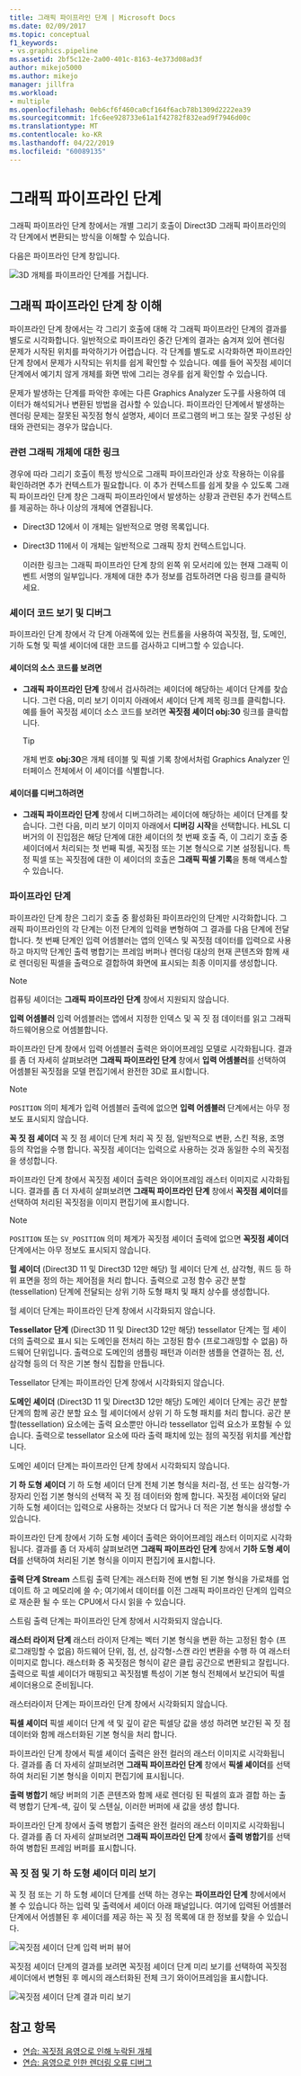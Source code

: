 ```yaml
---
title: 그래픽 파이프라인 단계 | Microsoft Docs
ms.date: 02/09/2017
ms.topic: conceptual
f1_keywords:
- vs.graphics.pipeline
ms.assetid: 2bf5c12e-2a00-401c-8163-4e373d08ad3f
author: mikejo5000
ms.author: mikejo
manager: jillfra
ms.workload:
- multiple
ms.openlocfilehash: 0eb6cf6f460ca0cf164f6acb78b1309d2222ea39
ms.sourcegitcommit: 1fc6ee928733e61a1f42782f832ead9f7946d00c
ms.translationtype: MT
ms.contentlocale: ko-KR
ms.lasthandoff: 04/22/2019
ms.locfileid: "60089135"
---
```

# <a name="graphics-pipeline-stages"></a>그래픽 파이프라인 단계
그래픽 파이프라인 단계 창에서는 개별 그리기 호출이 Direct3D 그래픽 파이프라인의 각 단계에서 변환되는 방식을 이해할 수 있습니다.

 다음은 파이프라인 단계 창입니다.

 ![3D 개체를 파이프라인 단계를 거칩니다.](media/gfx_diag_demo_pipeline_stages_orientation.png)

## <a name="understanding-the-graphics-pipeline-stages-window"></a>그래픽 파이프라인 단계 창 이해
 파이프라인 단계 창에서는 각 그리기 호출에 대해 각 그래픽 파이프라인 단계의 결과를 별도로 시각화합니다. 일반적으로 파이프라인 중간 단계의 결과는 숨겨져 있어 렌더링 문제가 시작된 위치를 파악하기가 어렵습니다. 각 단계를 별도로 시각화하면 파이프라인 단계 창에서 문제가 시작되는 위치를 쉽게 확인할 수 있습니다. 예를 들어 꼭짓점 셰이더 단계에서 예기치 않게 개체를 화면 밖에 그리는 경우를 쉽게 확인할 수 있습니다.

 문제가 발생하는 단계를 파악한 후에는 다른 Graphics Analyzer 도구를 사용하여 데이터가 해석되거나 변환된 방법을 검사할 수 있습니다. 파이프라인 단계에서 발생하는 렌더링 문제는 잘못된 꼭짓점 형식 설명자, 셰이더 프로그램의 버그 또는 잘못 구성된 상태와 관련되는 경우가 많습니다.

### <a name="links-to-related-graphics-objects"></a>관련 그래픽 개체에 대한 링크
 경우에 따라 그리기 호출이 특정 방식으로 그래픽 파이프라인과 상호 작용하는 이유를 확인하려면 추가 컨텍스트가 필요합니다. 이 추가 컨텍스트를 쉽게 찾을 수 있도록 그래픽 파이프라인 단계 창은 그래픽 파이프라인에서 발생하는 상황과 관련된 추가 컨텍스트를 제공하는 하나 이상의 개체에 연결됩니다.

- Direct3D 12에서 이 개체는 일반적으로 명령 목록입니다.

- Direct3D 11에서 이 개체는 일반적으로 그래픽 장치 컨텍스트입니다.

  이러한 링크는 그래픽 파이프라인 단계 창의 왼쪽 위 모서리에 있는 현재 그래픽 이벤트 서명의 일부입니다. 개체에 대한 추가 정보를 검토하려면 다음 링크를 클릭하세요.

### <a name="viewing-and-debugging-shader-code"></a>셰이더 코드 보기 및 디버그
 파이프라인 단계 창에서 각 단계 아래쪽에 있는 컨트롤을 사용하여 꼭짓점, 헐, 도메인, 기하 도형 및 픽셀 셰이더에 대한 코드를 검사하고 디버그할 수 있습니다.

#### <a name="to-view-a-shaders-source-code"></a>셰이더의 소스 코드를 보려면

- **그래픽 파이프라인 단계** 창에서 검사하려는 셰이더에 해당하는 셰이더 단계를 찾습니다. 그런 다음, 미리 보기 이미지 아래에서 셰이더 단계 제목 링크를 클릭합니다. 예를 들어 꼭짓점 셰이더 소스 코드를 보려면 **꼭짓점 셰이더 obj:30** 링크를 클릭합니다.

    > [!TIP]
    >  개체 번호 **obj:30**은 개체 테이블 및 픽셀 기록 창에서처럼 Graphics Analyzer 인터페이스 전체에서 이 셰이더를 식별합니다.

#### <a name="to-debug-a-shader"></a>셰이더를 디버그하려면

- **그래픽 파이프라인 단계** 창에서 디버그하려는 셰이더에 해당하는 셰이더 단계를 찾습니다. 그런 다음, 미리 보기 이미지 아래에서 **디버깅 시작**을 선택합니다. HLSL 디버거의 이 진입점은 해당 단계에 대한 셰이더의 첫 번째 호출 즉, 이 그리기 호출 중 셰이더에서 처리되는 첫 번째 픽셀, 꼭짓점 또는 기본 형식으로 기본 설정됩니다. 특정 픽셀 또는 꼭짓점에 대한 이 셰이더의 호출은 **그래픽 픽셀 기록**을 통해 액세스할 수 있습니다.

### <a name="the-pipeline-stages"></a>파이프라인 단계
 파이프라인 단계 창은 그리기 호출 중 활성화된 파이프라인의 단계만 시각화합니다. 그래픽 파이프라인의 각 단계는 이전 단계의 입력을 변형하여 그 결과를 다음 단계에 전달합니다. 첫 번째 단계인 입력 어셈블러는 앱의 인덱스 및 꼭짓점 데이터를 입력으로 사용하고 마지막 단계인 출력 병합기는 프레임 버퍼나 렌더링 대상의 현재 콘텐츠와 함께 새로 렌더링된 픽셀을 출력으로 결합하여 화면에 표시되는 최종 이미지를 생성합니다.

> [!NOTE]
>  컴퓨팅 셰이더는 **그래픽 파이프라인 단계** 창에서 지원되지 않습니다.

 **입력 어셈블러** 입력 어셈블러는 앱에서 지정한 인덱스 및 꼭 짓 점 데이터를 읽고 그래픽 하드웨어용으로 어셈블합니다.

 파이프라인 단계 창에서 입력 어셈블러 출력은 와이어프레임 모델로 시각화됩니다. 결과를 좀 더 자세히 살펴보려면 **그래픽 파이프라인 단계** 창에서 **입력 어셈블러**를 선택하여 어셈블된 꼭짓점을 모델 편집기에서 완전한 3D로 표시합니다.

> [!NOTE]
>  `POSITION` 의미 체계가 입력 어셈블러 출력에 없으면 **입력 어셈블러** 단계에서는 아무 정보도 표시되지 않습니다.

 **꼭 짓 점 셰이더** 꼭 짓 점 셰이더 단계 처리 꼭 짓 점, 일반적으로 변환, 스킨 적용, 조명 등의 작업을 수행 합니다. 꼭짓점 셰이더는 입력으로 사용하는 것과 동일한 수의 꼭짓점을 생성합니다.

 파이프라인 단계 창에서 꼭짓점 셰이더 출력은 와이어프레임 래스터 이미지로 시각화됩니다. 결과를 좀 더 자세히 살펴보려면 **그래픽 파이프라인 단계** 창에서 **꼭짓점 셰이더**를 선택하여 처리된 꼭짓점을 이미지 편집기에 표시합니다.

> [!NOTE]
>  `POSITION` 또는 `SV_POSITION` 의미 체계가 꼭짓점 셰이더 출력에 없으면 **꼭짓점 셰이더** 단계에서는 아무 정보도 표시되지 않습니다.

 **헐 셰이더** (Direct3D 11 및 Direct3D 12만 해당) 헐 셰이더 단계 선, 삼각형, 쿼드 등 하위 표면을 정의 하는 제어점을 처리 합니다. 출력으로 고정 함수 공간 분할(tessellation) 단계에 전달되는 상위 기하 도형 패치 및 패치 상수를 생성합니다.

 헐 셰이더 단계는 파이프라인 단계 창에서 시각화되지 않습니다.

 **Tessellator 단계** (Direct3D 11 및 Direct3D 12만 해당) tessellator 단계는 헐 셰이더의 출력으로 표시 되는 도메인을 전처리 하는 고정된 함수 (프로그래밍할 수 없음) 하드웨어 단위입니다. 출력으로 도메인의 샘플링 패턴과 이러한 샘플을 연결하는 점, 선, 삼각형 등의 더 작은 기본 형식 집합을 만듭니다.

 Tessellator 단계는 파이프라인 단계 창에서 시각화되지 않습니다.

 **도메인 셰이더** (Direct3D 11 및 Direct3D 12만 해당) 도메인 셰이더 단계는 공간 분할 단계의 함께 공간 분할 요소 헐 셰이더에서 상위 기 하 도형 패치를 처리 합니다. 공간 분할(tessellation) 요소에는 출력 요소뿐만 아니라 tessellator 입력 요소가 포함될 수 있습니다. 출력으로 tessellator 요소에 따라 출력 패치에 있는 점의 꼭짓점 위치를 계산합니다.

 도메인 셰이더 단계는 파이프라인 단계 창에서 시각화되지 않습니다.

 **기 하 도형 셰이더** 기 하 도형 셰이더 단계 전체 기본 형식을 처리-점, 선 또는 삼각형-가장자리 인접 기본 형식의 선택적 꼭 짓 점 데이터와 함께 합니다. 꼭짓점 셰이더와 달리 기하 도형 셰이더는 입력으로 사용하는 것보다 더 많거나 더 적은 기본 형식을 생성할 수 있습니다.

 파이프라인 단계 창에서 기하 도형 셰이더 출력은 와이어프레임 래스터 이미지로 시각화됩니다. 결과를 좀 더 자세히 살펴보려면 **그래픽 파이프라인 단계** 창에서 **기하 도형 셰이더**를 선택하여 처리된 기본 형식을 이미지 편집기에 표시합니다.

 **출력 단계 Stream** 스트림 출력 단계는 래스터화 전에 변형 된 기본 형식을 가로채를 업데이트 하 고 메모리에 쓸 수; 여기에서 데이터를 이전 그래픽 파이프라인 단계의 입력으로 재순환 될 수 또는 CPU에서 다시 읽을 수 있습니다.

 스트림 출력 단계는 파이프라인 단계 창에서 시각화되지 않습니다.

 **래스터 라이저 단계** 래스터 라이저 단계는 벡터 기본 형식을 변환 하는 고정된 함수 (프로그래밍할 수 없음) 하드웨어 단위, 점, 선, 삼각형-스캔 라인 변환을 수행 하 여 래스터 이미지로 합니다. 래스터화 중 꼭짓점은 형식이 같은 클립 공간으로 변환되고 잘립니다. 출력으로 픽셀 셰이더가 매핑되고 꼭짓점별 특성이 기본 형식 전체에서 보간되어 픽셀 셰이더용으로 준비됩니다.

 래스터라이저 단계는 파이프라인 단계 창에서 시각화되지 않습니다.

 **픽셀 셰이더** 픽셀 셰이더 단계 색 및 깊이 같은 픽셀당 값을 생성 하려면 보간된 꼭 짓 점 데이터와 함께 래스터화된 기본 형식을 처리 합니다.

 파이프라인 단계 창에서 픽셀 셰이더 출력은 완전 컬러의 래스터 이미지로 시각화됩니다. 결과를 좀 더 자세히 살펴보려면 **그래픽 파이프라인 단계** 창에서 **픽셀 셰이더**를 선택하여 처리된 기본 형식을 이미지 편집기에 표시됩니다.

 **출력 병합기** 해당 버퍼의 기존 콘텐츠와 함께 새로 렌더링 된 픽셀의 효과 결합 하는 출력 병합기 단계-색, 깊이 및 스텐실, 이러한 버퍼에 새 값을 생성 합니다.

 파이프라인 단계 창에서 출력 병합기 출력은 완전 컬러의 래스터 이미지로 시각화됩니다. 결과를 좀 더 자세히 살펴보려면 **그래픽 파이프라인 단계** 창에서 **출력 병합기**를 선택하여 병합된 프레임 버퍼를 표시합니다.

### <a name="vertex-and-geometry-shader-preview"></a>꼭 짓 점 및 기 하 도형 셰이더 미리 보기
 꼭 짓 점 또는 기 하 도형 셰이더 단계를 선택 하는 경우는 **파이프라인 단계** 창에서에서 볼 수 있습니다 하는 입력 및 출력에서 셰이더 아래 패널입니다.  여기에 입력된 어셈블러 단계에서 어셈블된 후 셰이더를 제공 하는 꼭 짓 점 목록에 대 한 정보를 찾을 수 있습니다.

 ![꼭짓점 셰이더 단계 입력 버퍼 뷰어](media/gfx_diag_vertex_shader_inbuffers.png)

 꼭짓점 셰이더 단계의 결과를 보려면 꼭짓점 셰이더 단계 미리 보기를 선택하여 꼭짓점 셰이더에서 변형된 후 메시의 래스터화된 전체 크기 와이어프레임을 표시합니다.

 ![꼭짓점 셰이더 단계 결과 미리 보기](media/gfx_diag_vertex_shader_preview.png)

## <a name="see-also"></a>참고 항목
- [연습: 꼭짓점 음영으로 인해 누락된 개체](walkthrough-missing-objects-due-to-vertex-shading.md)
- [연습: 음영으로 인한 렌더링 오류 디버그](walkthrough-debugging-rendering-errors-due-to-shading.md)